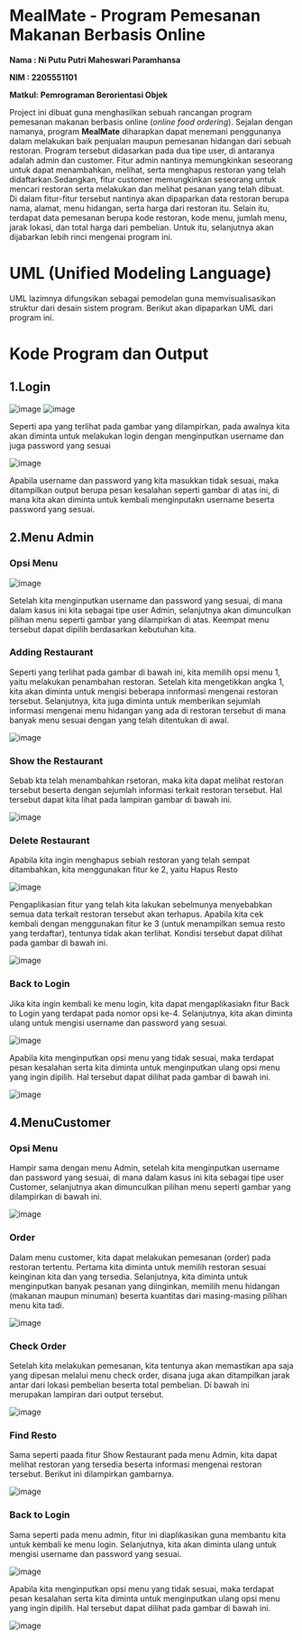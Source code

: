 # MealMate - Program Pemesanan Makanan Berbasis Online
**Nama  : Ni Putu Putri Maheswari Paramhansa**

**NIM   : 2205551101**

**Matkul: Pemrograman Berorientasi Objek** 


Project ini dibuat guna menghasilkan sebuah rancangan program pemesanan makanan berbasis online (*online food ordering*). Sejalan dengan namanya, program **MealMate** diharapkan dapat menemani penggunanya dalam melakukan baik penjualan maupun pemesanan hidangan dari sebuah restoran. Program tersebut didasarkan pada dua tipe user, di antaranya adalah admin dan customer. Fitur admin nantinya memungkinkan seseorang untuk dapat menambahkan, melihat, serta menghapus restoran yang telah didaftarkan.Sedangkan, fitur customer memungkinkan seseorang untuk mencari restoran serta melakukan dan melihat pesanan yang telah dibuat. Di dalam fitur-fitur tersebut nantinya akan dipaparkan data restoran berupa nama, alamat, menu hidangan, serta harga dari restoran itu. Selain itu, terdapat data pemesanan berupa kode restoran, kode menu, jumlah menu, jarak lokasi, dan total harga dari pembelian. Untuk itu, selanjutnya akan dijabarkan lebih rinci mengenai program ini.

# UML (Unified Modeling Language)
UML lazimnya difungsikan sebagai pemodelan guna memvisualisasikan struktur dari desain sistem program. Berikut akan dipaparkan UML dari program ini.

# Kode Program dan Output
## 1.Login
![image](https://user-images.githubusercontent.com/113573080/232800484-1f3d3351-0a01-4b65-aff1-78da26168f03.png)
![image](https://user-images.githubusercontent.com/113573080/232800967-c4c02dc3-6187-4eb8-8319-6b915e8fe705.png)

Seperti apa yang terlihat pada gambar yang dilampirkan, pada awalnya kita akan diminta untuk melakukan login dengan menginputkan username dan juga password yang sesuai

![image](https://user-images.githubusercontent.com/113573080/232803302-7d324d1a-9e35-44d9-9f78-c784d4ee4e12.png)

Apabila username dan password yang kita masukkan tidak sesuai, maka ditampilkan output berupa pesan kesalahan seperti gambar di atas ini, di mana kita akan diminta untuk kembali menginputakn username beserta password yang sesuai. 

## 2.Menu Admin
### Opsi Menu
![image](https://user-images.githubusercontent.com/113573080/232826919-882fb082-335a-4df4-8407-9c7c77ff2a6b.png)

Setelah kita menginputkan username dan password yang sesuai, di mana dalam kasus ini kita sebagai tipe user Admin, selanjutnya akan dimunculkan pilihan menu seperti gambar yang dilampirkan di atas. Keempat menu tersebut dapat dipilih berdasarkan kebutuhan kita.

### Adding Restaurant

Seperti yang terlihat pada gambar di bawah ini, kita memilih opsi menu 1, yaitu melakukan penambahan restoran. Setelah kita mengetikkan angka 1, kita akan diminta untuk mengisi beberapa innformasi mengenai restoran tersebut. Selanjutnya, kita juga diminta untuk memberikan sejumlah informasi mengenai menu hidangan yang ada di restoran tersebut di mana banyak menu sesuai dengan yang telah ditentukan di awal.

![image](https://user-images.githubusercontent.com/113573080/232827033-aabeb1b7-64cb-4142-a66e-957848415cb8.png)

### Show the Restaurant

Sebab kta telah menambahkan rsetoran, maka kita dapat melihat restoran tersebut beserta dengan sejumlah informasi terkait restoran tersebut. Hal tersebut dapat kita lihat pada lampiran gambar di bawah ini.

![image](https://user-images.githubusercontent.com/113573080/232827047-d6e32d79-f921-4e1d-8ea4-c4c62dbb37c0.png)

### Delete Restaurant

Apabila kita ingin menghapus sebiah restoran yang telah sempat ditambahkan, kita menggunakan fitur ke 2, yaitu Hapus Resto

![image](https://user-images.githubusercontent.com/113573080/232828331-19b4caee-0767-4e50-8d70-769569f801db.png)

Pengaplikasian fitur yang telah kita lakukan sebelmunya menyebabkan semua data terkait restoran tersebut akan terhapus. Apabila kita cek kembali dengan menggunakan fitur ke 3 (untuk menampilkan semua resto yang terdaftar), tentunya tidak akan terlihat. Kondisi tersebut dapat dilihat pada gambar di bawah ini.

![image](https://user-images.githubusercontent.com/113573080/232828345-15b3d6f1-f928-4809-837b-d990e006b7b1.png)

### Back to Login

Jika kita ingin kembali ke menu login, kita dapat mengaplikasiakn fitur Back to Login yang terdapat pada nomor opsi ke-4. Selanjutnya, kita akan diminta ulang untuk mengisi username dan password yang sesuai.

![image](https://user-images.githubusercontent.com/113573080/232828703-6cce3c68-c595-4135-983f-d2531a2a7148.png)

Apabila kita menginputkan opsi menu yang tidak sesuai, maka terdapat pesan kesalahan serta kita diminta untuk menginputkan ulang opsi menu yang ingin dipilih. Hal tersebut dapat dilihat pada gambar di bawah ini.

![image](https://user-images.githubusercontent.com/113573080/232859897-59097c00-21c0-47f6-b4d4-03d7196af676.png)

## 4.MenuCustomer
### Opsi Menu

Hampir sama dengan menu Admin, setelah kita menginputkan username dan password yang sesuai, di mana dalam kasus ini kita sebagai tipe user Customer, selanjutnya akan dimunculkan pilihan menu seperti gambar yang dilampirkan di bawah ini.

![image](https://user-images.githubusercontent.com/113573080/232852575-9b8da448-f155-4b08-b7a0-4909dfdd5dd8.png)

### Order

Dalam menu customer, kita dapat melakukan pemesanan (order) pada restoran tertentu. Pertama kita diminta untuk memilih restoran sesuai keinginan kita dan yang tersedia. Selanjutnya, kita diminta untuk menginputkan banyak pesanan yang diinginkan, memilih menu hidangan (makanan maupun minuman) beserta kuantitas dari masing-masing pilihan menu kita tadi.

![image](https://user-images.githubusercontent.com/113573080/232856225-270b77c9-ecee-4bba-9218-1afb32222430.png)

### Check Order

Setelah kita melakukan pemesanan, kita tentunya akan memastikan apa saja yang dipesan melalui menu check order, disana juga akan ditampilkan jarak antar dari lokasi pembelian beserta total pembelian. Di bawah ini merupakan lampiran dari output tersebut.

![image](https://user-images.githubusercontent.com/113573080/232856242-ff52fe3e-ddf4-4fbd-9750-526d6462ccaf.png)

### Find Resto

Sama seperti paada fitur Show Restaurant pada menu Admin, kita dapat melihat restoran yang tersedia beserta informasi mengenai restoran tersebut. Berikut ini dilampirkan gambarnya.

![image](https://user-images.githubusercontent.com/113573080/232855702-12bfb806-bbaf-4196-8f38-07d3b82447ee.png)

### Back to Login

Sama seperti pada menu admin, fitur ini diaplikasikan guna membantu kita untuk kembali ke menu login. Selanjutnya, kita akan diminta ulang untuk mengisi username dan password yang sesuai.

![image](https://user-images.githubusercontent.com/113573080/232855788-e71322c9-8b3c-4dd6-91a3-b2acd19ee579.png)

Apabila kita menginputkan opsi menu yang tidak sesuai, maka terdapat pesan kesalahan serta kita diminta untuk menginputkan ulang opsi menu yang ingin dipilih. Hal tersebut dapat dilihat pada gambar di bawah ini.

![image](https://user-images.githubusercontent.com/113573080/232858927-9b619d90-cd3a-477e-9bd0-93b61c57b9b8.png)






